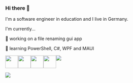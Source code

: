 ### Hi there 👋

I'm a software engineer in education and I live in Germany.
<!--
**bymyselfstudio/bymyselfstudio** is a ✨ _special_ ✨ repository because its `README.md` (this file) appears on your GitHub profile.
-->

I'm currently...

🔭 working on a file renaming gui app

🌱 learning PowerShell, C#, WPF and MAUI

<!-- Container for inline logo visualization -->
<div style="display:flex; vertical-align:middle;">
  <!-- PowerShell -->
  <a href="https://learn.microsoft.com/en-us/powershell/">
    <img src="https://upload.wikimedia.org/wikipedia/commons/a/af/PowerShell_Core_6.0_icon.png" width="40px" height="40"  style="display:inline">
  </a>
  
  <!-- C# -->
  <a href="https://learn.microsoft.com/en-us/dotnet/csharp/">
    <img src="https://upload.wikimedia.org/wikipedia/commons/4/4f/Csharp_Logo.png" width="40px" height="40px">
  </a>
  
   <!-- Git -->
   <a href="https://git-scm.com">
   <img src="https://upload.wikimedia.org/wikipedia/commons/c/c5/Git_Icon.svg" width="40px height="40px">
   </a>

   <!-- WPF -->
   <a href="https://learn.microsoft.com/en-us/dotnet/desktop/wpf/overview/?view=netdesktop-8.0">
   <img src="https://pic4.zhimg.com/50/v2-06f957e72756783fd7d73ff3e1b04a85_qhd.jpg" width="40px" height="40px">

  <!-- MAUI -->
   <a href="https://dotnet.microsoft.com/en-us/apps/maui">
   <img src="https://assets.fireside.fm/file/fireside-images/podcasts/images/3/306e7564-d5eb-4af3-b3b2-e6aa1f21a9ce/cover.jpg">
</div>

<!-- Profile view counter | source: https://github.com/antonkomarev/github-profile-views-counter -->
![](https://komarev.com/ghpvc/?username=bymyselfstudio&color=blue&style=for-the-badge)



<!--
- 👯 I’m looking to collaborate on ...
- 🤔 I’m looking for help with ...
- 💬 Ask me about ...
- 
- 😄 Pronouns: ...
- ⚡ Fun fact: ...
-->
